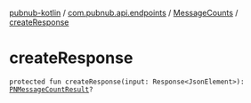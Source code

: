 [pubnub-kotlin](../../index.md) / [com.pubnub.api.endpoints](../index.md) / [MessageCounts](index.md) / [createResponse](./create-response.md)

# createResponse

`protected fun createResponse(input: Response<JsonElement>): `[`PNMessageCountResult`](../../com.pubnub.api.models.consumer.history/-p-n-message-count-result/index.md)`?`